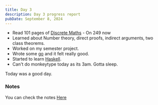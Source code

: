 ```yaml
---
title: Day 3
description: Day 3 progress report
pubDate: September 8, 2024
---
```


<ul>
    <li>Read 101 pages of <a href="https://www.amazon.com/Discrete-Mathematics-Applications-Susanna-Epp/dp/0495391328" class="text-[#fe8019] font-bold no-underline hover:underline" target="_blank">Discrete Maths</a> - On 249 now</li>
    <li>Learned about Number theory, direct proofs, indirect arguments, two class theorems.</li>
    <li>Worked on my semester project.</li>
    <li>Wrote some <a href="https://go.dev/" class="font-bold text-gruvora no-underline hover:underline" target="_blank">go</a> and it felt really good.</li>
    <li>Started to learn <a href="https://www.haskell.org/" class="text-gruvora font-bold no-underline hover:underline" target="_blank">Haskell</a>.</li>
    <li>Can't do <span class="text-gruvred font-bold">monkeytype</span> today as its 3am. Gotta sleep.</li>
</ul>

Today was a good day.
### Notes
You can check the notes <a href="https://github.com/quantinium03/obsidian/tree/main/Maths/Discrete_Maths" class="text-[#fe8019] no-underline hover:underline font-bold" target="_blank">Here</a>

